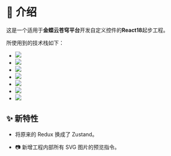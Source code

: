 # 🚀 介绍

这是一个适用于**金蝶云苍穹平台**开发自定义控件的**React18**起步工程。

所使用到的技术栈如下：

- [![](https://img.shields.io/badge/TypeScript-{})]()
- [![](https://img.shields.io/badge/React18-{})]()
- [![](https://img.shields.io/badge/Zustand-{})]()
- [![](https://img.shields.io/badge/Webpack5-{})]()
- [![](https://img.shields.io/badge/Websocket-{})]()
- [![](https://img.shields.io/badge/Axios-{})]()
- [![](https://img.shields.io/badge/Color-{})]()

## ✨ 新特性

- 将原来的 Redux 换成了 Zustand。

- 📷 新增工程内部所有 SVG 图片的预览指令。
